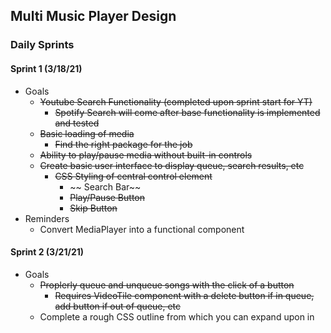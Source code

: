 ## Multi Music Player Design

### Daily Sprints

#### Sprint 1 (3/18/21)

- Goals
    - ~~Youtube Search Functionality (completed upon sprint start for YT)~~
        - ~~Spotify Search will come after base functionality is implemented and tested~~
    - ~~Basic loading of media~~
        - ~~Find the right package for the job~~
    - ~~Ability to play/pause media without built-in controls~~
    - ~~Create basic user interface to display queue, search results, etc~~
        - ~~CSS Styling of central control element~~
            - ~~ Search Bar~~
            - ~~Play/Pause Button~~
            - ~~Skip Button~~
- Reminders
    - Convert MediaPlayer into a functional component

#### Sprint 2 (3/21/21)

- Goals
    - ~~Proplerly queue and unqueue songs with the click of a button~~
        - ~~Requires VideoTile component with a delete button if in queue, add button if out of queue, etc~~
    - Complete a rough CSS outline from which you can expand upon in
        

